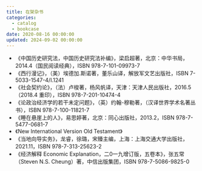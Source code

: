 ```yaml
---
title: 在架杂书
categories:
  - catalog
  - bookcase
date: 2020-08-16 00:00:00
updated: 2024-09-02 00:00:00
---
```


- 《中国历史研究法，中国历史研究法补编》，梁启超著，北京：中华书局，2014.4（国民阅读经典），ISBN 978-7-101-09973-7
- 《西行漫记》，（美）埃德加.斯诺著，董乐山译，解放军文艺出版社，ISBN 7-5033-1547-4/I.1241
- 《社会契约论》，（法）卢梭著，杨风帆译，天津：天津人民出版社，2016.5（2018.4 重印），ISBN 978-7-201-10474-4
- 《论政治经济学的若干未定问题》，（英）约翰-穆勒著，（汉译世界学术名著丛书），ISBN 978-7-100-11821-7
- 《睡在悬崖上的人》，易思婷著，北京：同心出版社，2013.2，ISBN 978-7-5477-0681-7
- 《New International Version Old Testament》
- 《当地向导实务》，龙睿，徐璐，宋臻主编，上海：上海交通大学出版社，2021.11，ISBN 978-7-313-25623-2
- 《经济解释 Economic Explanation，二0一九增订版，五卷本》，张五常（Steven N.S. Cheung）著，中信出版集团，ISBN 978-7-5086-9825-0